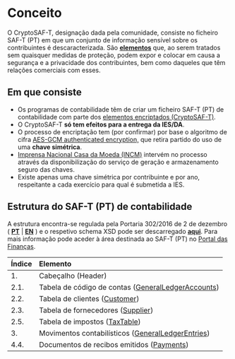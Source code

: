 # Conceito

O CryptoSAF-T, designação dada pela comunidade, consiste no ficheiro SAF-T \(PT\) em que um conjunto de informação sensível sobre os contribuintes é descaracterizada. São [**elementos**](informacao-tecnica/elementos.md) que, ao serem tratados sem quaisquer medidas de proteção, podem expor e colocar em causa a segurança e a privacidade dos contribuintes, bem como daqueles que têm relações comerciais com esses.

## Em que consiste

* Os programas de contabilidade têm de criar um ficheiro SAF-T \(PT\) de contabilidade com parte dos [elementos encriptados \(CryptoSAF-T\)](informacao-tecnica/elementos.md).
* O CryptoSAF-T **só tem efeitos para a entrega da IES/DA**.
* O processo de encriptação tem \(por confirmar\) por base o algoritmo de cifra [AES-GCM authenticated encryption,](https://en.wikipedia.org/wiki/Galois/Counter_Mode) que retira partido do uso de uma **chave simétrica**.
* [Imprensa Nacional Casa da Moeda \(INCM\)](https://www.incm.pt/) intervém no processo através da disponibilização do serviço de geração e armazenamento seguro das chaves.
* Existe apenas uma chave simétrica por contribuinte e por ano, respeitante a cada exercício para qual é submetida a IES.

## Estrutura do SAF-T \(PT\) de contabilidade

A estrutura encontra-se regulada pela Portaria 302/2016 de 2 de dezembro \( [**PT**](https://info.portaldasfinancas.gov.pt/pt/informacao_fiscal/legislacao/diplomas_legislativos/Documents/Portaria_302_2016.pdf) \| [**EN**](https://info.portaldasfinancas.gov.pt/pt/docs/Portug_tax_system/Documents/Ordinance_No_302_2016_of_the_2nd_December.pdf) \) e o respetivo schema XSD pode ser descarregado [**aqui**](https://info.portaldasfinancas.gov.pt/apps/saft-pt04/saftpt1.04_01.xsd). Para mais informação pode aceder à área destinada ao SAF-T \(PT\) no [Portal das Finanças](https://info.portaldasfinancas.gov.pt/pt/apoio_contribuinte/SAFT_PT/Paginas/news-saf-t-pt.aspx).

| Índice | Elemento |
| :--- | :--- |
| 1. | Cabeçalho \(Header\) |
| 2.1. | Tabela de código de contas \([GeneralLedgerAccounts](informacao-tecnica/elementos.md#2-1-tabela-de-codigos-de-contas-generalledgeraccounts)\) |
| 2.2. | Tabela de clientes \([Customer](informacao-tecnica/elementos.md#2-2-tabela-de-clientes-customer)\) |
| 2.3. | Tabela de fornecedores \([Supplier](informacao-tecnica/elementos.md#2-3-tabela-de-fornecedores-supplier)\) |
| 2.5. | Tabela de impostos \([TaxTable](informacao-tecnica/elementos.md#2-5-tabela-de-impostos-taxtable)\) |
| 3. | Movimentos contabilísticos \([GeneralLedgerEntries](informacao-tecnica/elementos.md#3-tabela-de-movimentos-contabilisticos-generalledgerentries)\) |
| 4.4. | Documentos de recibos emitidos \([Payments](informacao-tecnica/elementos.md#4-4-tabela-de-documentos-de-recibos-emitidos-payments)\) |

